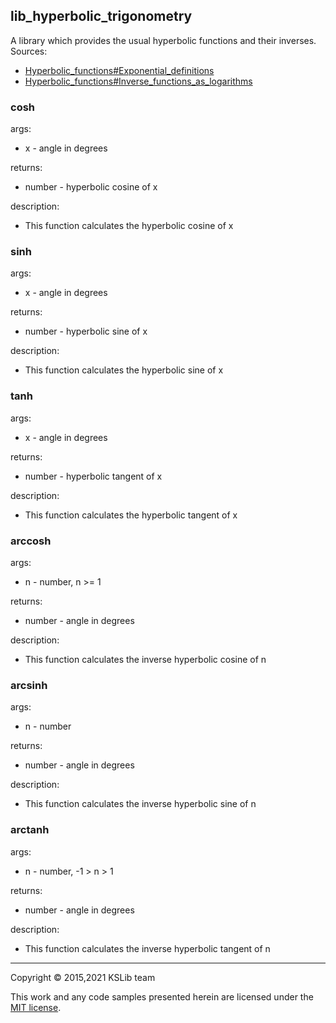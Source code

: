 ## lib_hyperbolic_trigonometry

A library which provides the usual hyperbolic functions and their inverses.  
Sources:
  * [Hyperbolic_functions#Exponential_definitions](https://en.wikipedia.org/wiki/Hyperbolic_functions#Exponential_definitions)
  * [Hyperbolic_functions#Inverse_functions_as_logarithms](https://en.wikipedia.org/wiki/Hyperbolic_functions#Inverse_functions_as_logarithms)

### cosh

args:
  * x - angle in degrees

returns:
  * number - hyperbolic cosine of x

description:
  * This function calculates the hyperbolic cosine of x

### sinh

args:
  * x - angle in degrees

returns:
  * number - hyperbolic sine of x

description:
  * This function calculates the hyperbolic sine of x

### tanh

args:
  * x - angle in degrees

returns:
  * number - hyperbolic tangent of x

description:
  * This function calculates the hyperbolic tangent of x

### arccosh

args:
  * n - number, n >= 1

returns:
  * number - angle in degrees

description:
  * This function calculates the inverse hyperbolic cosine of n

### arcsinh

args:
  * n - number

returns:
  * number - angle in degrees

description:
  * This function calculates the inverse hyperbolic sine of n

### arctanh

args:
  * n - number, -1 > n > 1

returns:
  * number - angle in degrees

description:
  * This function calculates the inverse hyperbolic tangent of n

---
Copyright © 2015,2021 KSLib team

This work and any code samples presented herein are licensed under the [MIT license](../LICENSE).
